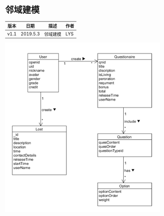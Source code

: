 # 邻域建模
| 版本 | 日期 | 描述 | 作者 |
| - | - | - | - |
| v1.1 | 2019.5.3 | 邻域建模 | LYS |

![](Requirement_image/Domian_models.png)

